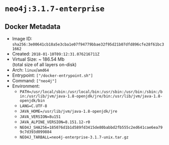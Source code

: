 # `neo4j:3.1.7-enterprise`

## Docker Metadata

- Image ID: `sha256:3e00641cb18a5e3cba1e07f94779bbae32f95d21b07dfd896cfe28f61bc31662`
- Created: `2018-01-10T09:12:31.076216711Z`
- Virtual Size: ~ 186.54 Mb  
  (total size of all layers on-disk)
- Arch: `linux`/`amd64`
- Entrypoint: `["/docker-entrypoint.sh"]`
- Command: `["neo4j"]`
- Environment:
  - `PATH=/usr/local/sbin:/usr/local/bin:/usr/sbin:/usr/bin:/sbin:/bin:/usr/lib/jvm/java-1.8-openjdk/jre/bin:/usr/lib/jvm/java-1.8-openjdk/bin`
  - `LANG=C.UTF-8`
  - `JAVA_HOME=/usr/lib/jvm/java-1.8-openjdk/jre`
  - `JAVA_VERSION=8u151`
  - `JAVA_ALPINE_VERSION=8.151.12-r0`
  - `NEO4J_SHA256=185076d1b1d589fd3415de80babbd2fb555c2ed641cae6ea799c7d393d099884`
  - `NEO4J_TARBALL=neo4j-enterprise-3.1.7-unix.tar.gz`
